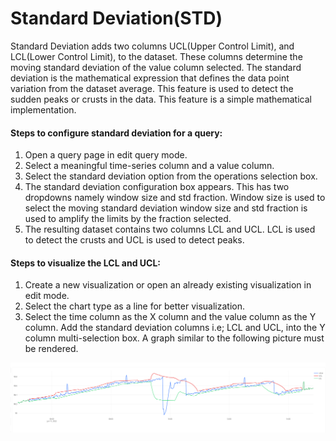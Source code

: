 # Standard Deviation(STD)

Standard Deviation adds two columns UCL(Upper Control Limit), and LCL(Lower Control Limit), to the dataset. These columns determine the moving standard deviation of the value column selected. The standard deviation is the mathematical expression that defines the data point variation from the dataset average. This feature is used to detect the sudden peaks or crusts in the data. This feature is a simple mathematical implementation.

#### Steps to configure standard deviation for a query:

1. Open a query page in edit query mode.
2. Select a meaningful time-series column and a value column.
3. Select the standard deviation option from the operations selection box.
4. The standard deviation configuration box appears. This has two dropdowns namely window size and std fraction. Window size is used to select the moving standard deviation window size and std fraction is used to amplify the limits by the fraction selected.
5. The resulting dataset contains two columns LCL and UCL. LCL is used to detect the crusts and UCL is used to detect peaks.

#### Steps to visualize the LCL and UCL:

1. Create a new visualization or open an already existing visualization in edit mode.
2. Select the chart type as a line for better visualization.
3. Select the time column as the X column and the value column as the Y column. Add the standard deviation columns i.e; LCL and UCL, into the Y column multi-selection box. A graph similar to the following picture must be rendered.



![](../../.gitbook/assets/std.png)
